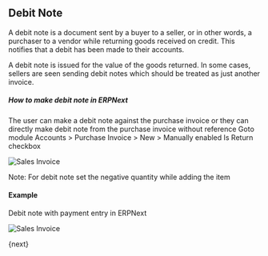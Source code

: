 <!-- add-breadcrumbs -->
## Debit Note

A debit note is a document sent by a buyer to a seller, or in other words, a purchaser to a vendor while returning goods received on credit. This notifies that a debit has been made to their accounts.

A debit note is issued for the value of the goods returned. In some cases, sellers are seen sending debit notes which should be treated as just another invoice.

##### How to make debit note in ERPNext

The user can make a debit note against the purchase invoice or they can directly make debit note from the purchase invoice without reference
Goto module Accounts > Purchase Invoice > New > Manually enabled Is Return checkbox

<img class="screenshot" alt="Sales Invoice" src="{{docs_base_url}}/assets/img/accounts/debit-note.png">

Note: For debit note set the negative quantity while adding the item

#### Example
Debit note with payment entry in ERPNext

<img class="screenshot" alt="Sales Invoice" src="{{docs_base_url}}/assets/img/accounts/debit_note_example1.gif">

{next}
